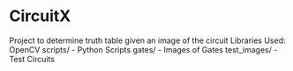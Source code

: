 # CircuitX
Project to determine truth table given an image of the circuit
Libraries Used: OpenCV
scripts/ - Python Scripts
gates/ - Images of Gates
test_images/ - Test Circuits
